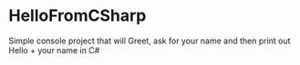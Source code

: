 # HelloFromCSharp

Simple console project that will Greet, ask for your name and then print out Hello + your name in C#
